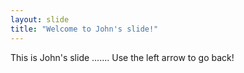 ```yaml
---
layout: slide
title: "Welcome to John's slide!"
---
```

This is John's slide .......
Use the left arrow to go back!
